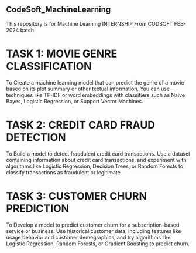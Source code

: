 ## CodeSoft_MachineLearning

This repository is for Machine Learning INTERNSHIP From CODSOFT FEB-2024 batch

# TASK 1: MOVIE GENRE CLASSIFICATION
To Create a machine learning model that can predict the genre of a movie based on its plot summary or other textual information. 
You can use techniques like TF-IDF or word embeddings with classifiers such as Naive Bayes, Logistic Regression, or Support Vector Machines.

# TASK 2: CREDIT CARD FRAUD DETECTION

To Build a model to detect fraudulent credit card transactions. Use a dataset containing information about credit card transactions, 
and experiment with algorithms like Logistic Regression, Decision Trees, or Random Forests to classify transactions as fraudulent or legitimate.

# TASK 3: CUSTOMER CHURN PREDICTION

To Develop a model to predict customer churn for a subscription-based service or business. Use historical customer data,
including features like usage behavior and customer demographics, and try algorithms like Logistic Regression, Random Forests, or Gradient Boosting to predict churn.
